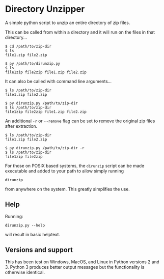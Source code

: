 # Directory Unzipper

A simple python script to unzip an entire directory of zip files.

This can be called from within a directory and it will run on the files in that directory...

```
$ cd /path/to/zip-dir
$ ls
file1.zip file2.zip

$ py /path/to/dirunzip.py
$ ls
file1zip file2zip file1.zip file2.zip
```

It can also be called with command line arguments...

```
$ ls /path/to/zip-dir
file1.zip file2.zip

$ py dirunzip.py /path/to/zip-dir
$ ls /path/to/zip-dir
file1zip file2zip file1.zip file2.zip
```

An additional `-r` or `--remove` flag can be set to remove the original zip files after extraction.

```
$ ls /path/to/zip-dir
file1.zip file2.zip

$ py dirunzip.py /path/to/zip-dir -r
$ ls /path/to/zip-dir
file1zip file2zip
```

For those on POSIX based systems, the `dirunzip` script can be made executable and added to your path to allow simply running

`dirunzip`

from anywhere on the system. This greatly simplifies the use.

## Help

Running:

```
dirunzip.py --help
```

will result in basic helptext.

## Versions and support

This has been test on Windows, MacOS, and Linux in Python versions 2 and 3. Python 3 produces better output messages but the functionality is otherwise identical.
